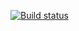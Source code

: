 [![Build status](https://ci.appveyor.com/api/projects/status/44oo0gegousuy2mh?svg=true)](https://ci.appveyor.com/project/Andy-Pe/postman-echo)
